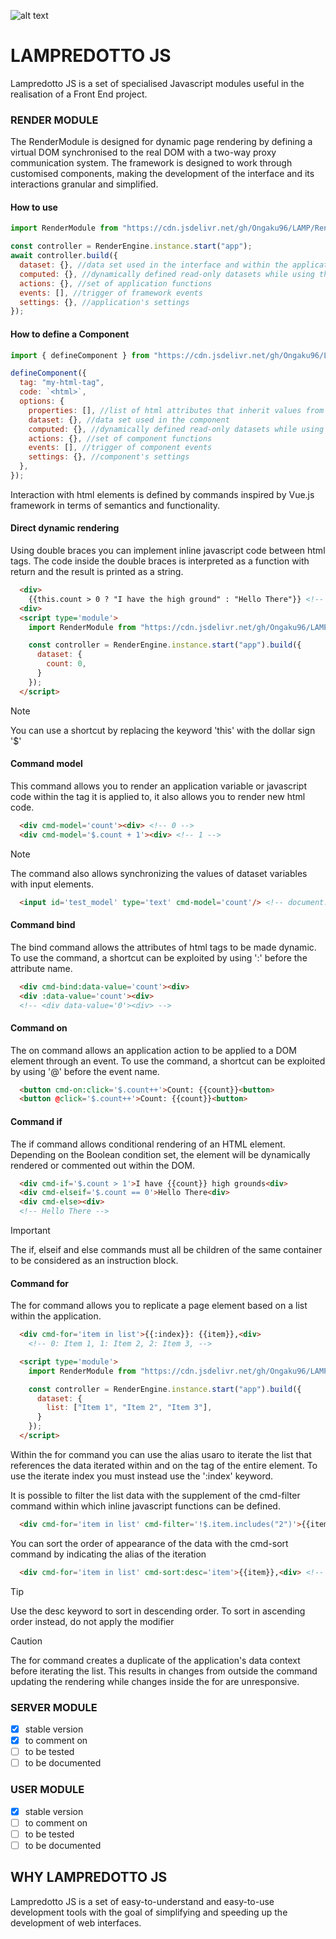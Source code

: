 ![alt text](https://www.marcobiagini.altervista.org/Projects/LampredottoJS/resources/darkcover%20Lamp.png "Lampredotto Cover")

# LAMPREDOTTO JS

Lampredotto JS is a set of specialised Javascript modules useful in the realisation of a Front End project.

### RENDER MODULE

The RenderModule is designed for dynamic page rendering by defining a virtual DOM synchronised to the real DOM with a two-way proxy communication system. The framework is designed to work through customised components, making the development of the interface and its interactions granular and simplified.

#### How to use

```javascript
import RenderModule from "https://cdn.jsdelivr.net/gh/Ongaku96/LAMP/RenderModule/LampRender.js";

const controller = RenderEngine.instance.start("app");
await controller.build({
  dataset: {}, //data set used in the interface and within the application
  computed: {}, //dynamically defined read-only datasets while using the application
  actions: {}, //set of application functions
  events: [], //trigger of framework events
  settings: {}, //application's settings
});
```

#### How to define a Component

```javascript
import { defineComponent } from "https://cdn.jsdelivr.net/gh/Ongaku96/LAMP/RenderModule/LampRender.js";

defineComponent({
  tag: "my-html-tag",
  code: `<html>`,
  options: {
    properties: [], //list of html attributes that inherit values from the parent virtual node
    dataset: {}, //data set used in the component
    computed: {}, //dynamically defined read-only datasets while using the component
    actions: {}, //set of component functions
    events: [], //trigger of component events
    settings: {}, //component's settings
  },
});

```

Interaction with html elements is defined by commands inspired by Vue.js framework in terms of semantics and functionality.

#### Direct dynamic rendering

Using double braces you can implement inline javascript code between html tags. The code inside the double braces is interpreted as a function with return and the result is printed as a string.

``` html
  <div>
    {{this.count > 0 ? "I have the high ground" : "Hello There"}} <!-- Hello There -->
  <div>
  <script type='module'>
    import RenderModule from "https://cdn.jsdelivr.net/gh/Ongaku96/LAMP/RenderModule/LampRender.js";

    const controller = RenderEngine.instance.start("app").build({
      dataset: {
        count: 0,
      }
    });
  </script>
```

> [!NOTE]
> You can use a shortcut by replacing the keyword 'this' with the dollar sign '$'

#### Command model

This command allows you to render an application variable or javascript code within the tag it is applied to, it also allows you to render new html code.

``` html
  <div cmd-model='count'><div> <!-- 0 -->
  <div cmd-model='$.count + 1'><div> <!-- 1 -->
```

> [!NOTE]
> The command also allows synchronizing the values of dataset variables with input elements.

``` html
  <input id='test_model' type='text' cmd-model='count'/> <!-- document.getElementById('test_model').value => '0' -->
```

#### Command bind

The bind command allows the attributes of html tags to be made dynamic.
To use the command, a shortcut can be exploited by using ':' before the attribute name.

``` html
  <div cmd-bind:data-value='count'><div>
  <div :data-value='count'><div>
  <!-- <div data-value='0'><div> -->
```

#### Command on

The on command allows an application action to be applied to a DOM element through an event.
To use the command, a shortcut can be exploited by using '@' before the event name.

``` html
  <button cmd-on:click='$.count++'>Count: {{count}}<button>
  <button @click='$.count++'>Count: {{count}}<button>
```

#### Command if

The if command allows conditional rendering of an HTML element.
Depending on the Boolean condition set, the element will be dynamically rendered or commented out within the DOM.

``` html
  <div cmd-if='$.count > 1'>I have {{count}} high grounds<div>
  <div cmd-elseif='$.count == 0'>Hello There<div>
  <div cmd-else><div>
  <!-- Hello There -->
```

> [!IMPORTANT]
> The if, elseif and else commands must all be children of the same container to be considered as an instruction block.

#### Command for

The for command allows you to replicate a page element based on a list within the application.

``` html
  <div cmd-for='item in list'>{{:index}}: {{item}},<div>
    <!-- 0: Item 1, 1: Item 2, 2: Item 3, -->

  <script type='module'>
    import RenderModule from "https://cdn.jsdelivr.net/gh/Ongaku96/LAMP/RenderModule/LampRender.js";

    const controller = RenderEngine.instance.start("app").build({
      dataset: {
        list: ["Item 1", "Item 2", "Item 3"],
      }
    });
  </script>
```

Within the for command you can use the alias usaro to iterate the list that references the data iterated within and on the tag of the entire element.
To use the iterate index you must instead use the ':index' keyword.

It is possible to filter the list data with the supplement of the cmd-filter command within which inline javascript functions can be defined.

``` html
  <div cmd-for='item in list' cmd-filter='!$.item.includes("2")'>{{item}},<div> <!-- Item 1, Item 3, -->
```

You can sort the order of appearance of the data with the cmd-sort command by indicating the alias of the iteration

``` html
  <div cmd-for='item in list' cmd-sort:desc='item'>{{item}},<div> <!-- Item 3, Item 2, Item 1 -->
```

> [!TIP]
> Use the desc keyword to sort in descending order. To sort in ascending order instead, do not apply the modifier

> [!CAUTION]
>The for command creates a duplicate of the application's data context before iterating the list. This results in changes from outside the command updating the rendering while changes inside the for are unresponsive.

### SERVER MODULE

- [x] stable version
- [X] to comment on
- [ ] to be tested
- [ ] to be documented

### USER MODULE

- [x] stable version
- [ ] to comment on
- [ ] to be tested
- [ ] to be documented

## WHY LAMPREDOTTO JS

Lampredotto JS is a set of easy-to-understand and easy-to-use development tools with the goal of simplifying and speeding up the development of web interfaces.
